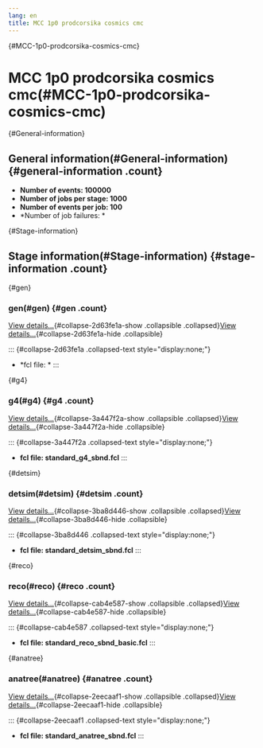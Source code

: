 ```yaml
---
lang: en
title: MCC 1p0 prodcorsika cosmics cmc
---
```


{#MCC-1p0-prodcorsika-cosmics-cmc}

MCC 1p0 prodcorsika cosmics cmc(#MCC-1p0-prodcorsika-cosmics-cmc)
==================================================================================

{#General-information}

General information(#General-information) {#general-information .count}
----------------------------------------------------------

-   **Number of events: 100000**
-   **Number of jobs per stage: 1000**
-   **Number of events per job: 100**
-   \*Number of job failures: \*

{#Stage-information}

Stage information(#Stage-information) {#stage-information .count}
------------------------------------------------------

{#gen}

### gen(#gen) {#gen .count}

[View details\...](#){#collapse-2d63fe1a-show .collapsible
.collapsed}[View details\...](#){#collapse-2d63fe1a-hide .collapsible}

::: {#collapse-2d63fe1a .collapsed-text style="display:none;"}
-   \*fcl file: \*
:::

{#g4}

### g4(#g4) {#g4 .count}

[View details\...](#){#collapse-3a447f2a-show .collapsible
.collapsed}[View details\...](#){#collapse-3a447f2a-hide .collapsible}

::: {#collapse-3a447f2a .collapsed-text style="display:none;"}
-   **fcl file: standard\_g4\_sbnd.fcl**
:::

{#detsim}

### detsim(#detsim) {#detsim .count}

[View details\...](#){#collapse-3ba8d446-show .collapsible
.collapsed}[View details\...](#){#collapse-3ba8d446-hide .collapsible}

::: {#collapse-3ba8d446 .collapsed-text style="display:none;"}
-   **fcl file: standard\_detsim\_sbnd.fcl**
:::

{#reco}

### reco(#reco) {#reco .count}

[View details\...](#){#collapse-cab4e587-show .collapsible
.collapsed}[View details\...](#){#collapse-cab4e587-hide .collapsible}

::: {#collapse-cab4e587 .collapsed-text style="display:none;"}
-   **fcl file: standard\_reco\_sbnd\_basic.fcl**
:::

{#anatree}

### anatree(#anatree) {#anatree .count}

[View details\...](#){#collapse-2eecaaf1-show .collapsible
.collapsed}[View details\...](#){#collapse-2eecaaf1-hide .collapsible}

::: {#collapse-2eecaaf1 .collapsed-text style="display:none;"}
-   **fcl file: standard\_anatree\_sbnd.fcl**
:::
